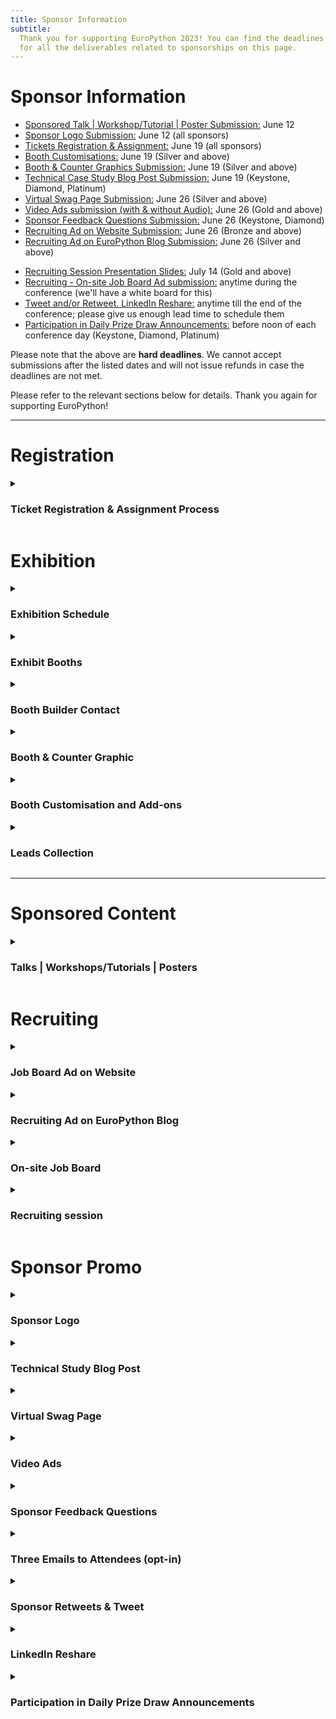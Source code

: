 ```yaml
---
title: Sponsor Information
subtitle:
  Thank you for supporting EuroPython 2023! You can find the deadlines and specs
  for all the deliverables related to sponsorships on this page.
---
```


<!-- # Deadlines -->
# Sponsor Information

- [Sponsored Talk | Workshop/Tutorial | Poster Submission:](#sponsored-content)
  June 12
- [Sponsor Logo Submission:](#sponsor-logo) June 12 (all sponsors)
- [Tickets Registration & Assignment:](#registration) June 19 (all sponsors)
- [Booth Customisations:](#booth-customisations) June 19 (Silver and above)
- [Booth & Counter Graphics Submission:](#booth-images) June 19 (Silver and above)
- [Technical Case Study Blog Post Submission:](#sponsor-blog-post) June 19
  (Keystone, Diamond, Platinum)
- [Virtual Swag Page Submission:](#virtual-swag-page) June 26 (Silver and above)
- [Video Ads submission (with & without Audio):](#video-ads) June 26 (Gold and above)
- [Sponsor Feedback Questions Submission:](#sponsor-feedback-questions) June 26 (Keystone, Diamond)
- [Recruiting Ad on Website Submission:](#job-board-on-website) June 26 (Bronze and above)
- [Recruiting Ad on EuroPython Blog Submission:](#recruiting-blog) June 26 (Silver and above)
<!-- - [Parcel Services](#parcel) Deadline for ordering: TBD; Deadline for
  receiving parcel to the warehouse: TBD -->

- [Recruiting Session Presentation Slides:](#recruiting-session) July 14 (Gold and above)
- [Recruiting - On-site Job Board Ad submission:](#on-site-job-board) anytime
  during the conference (we'll have a white board for this)
- [Tweet and/or Retweet. LinkedIn Reshare:](#sponsor-tweet) anytime till the
  end of the conference; please give us enough lead time to schedule them
- [Participation in Daily Prize Draw Announcements:](#prize-draw) before noon of
  each conference day (Keystone, Diamond, Platinum)

Please note that the above are **hard deadlines**. We cannot accept submissions
after the listed dates and will not issue refunds in case the deadlines are not
met.

Please refer to the relevant sections below for details. Thank you again for supporting EuroPython!

---

# Registration

<details>
  <summary><h3>Ticket Registration & Assignment Process</h3></summary>

- **Purchase all the complimentary / discounted tickets in bulk** by using the
  voucher links sent to you. They will be sent out to the sponsor
  representative. Please follow the direct email instructions and purchase all
  of the tickets you are entitled to.

- **Assign the tickets** to every team member that you have chosen to attend the
  conference. You can assign them by changing your order details after you make
  the order. Click the order URL in your order confirmation email from
  [support@pretix.eu](mailto:support@pretix.eu) with the Subject: **Your
  order**: **_XXXX_** and amend accordingly.

**Deadline** for registering and assigning the tickets: **2023-06-19**

</details>


# Exhibition


<details>
  <summary><h3>Exhibition Schedule</h3></summary>

**Exhibit Days**: during the three main conference days: **Wednesday to Friday,
19-21 July 2023**

**Exhibit Hours**: 9:00-17:30

All booths should be staffed at least during the official breaks. It is highly
recommended that they will be staffed throughout the opening hours, especially
the more prominent ones, such as Keystone, Diamond and Platinum.
</details>

<details>
  <summary><h3>Exhibit Booths</h3></summary>

  Sponsors of Silver and above will all be assigned a booth, ranging from 6-56 sqm depending on the package.

**Please refer to the
[EuroPython 2023 - Exhibit Booths](https://drive.google.com/file/d/17A45zHpjwrvZxKkf8-e9yUsHSqV1p74E/view?usp=sharing)
for mockups and what is included in your booth, as part of your sponsorship
package.**
</details>

<!-- <details>
  <summary><h3>Booth Build and Teardown</h3></summary>

- Build Time:   FIXME: Tuesday 8:00-16:00; sponsors can enter between 16:00-18:00
- Teardown Time: Friday 17:30; nobody allowed after the teardown starts.

</details> -->

<details>
  <summary><h3>Booth Builder Contact</h3></summary>

  We have contracted [Exposale](https://www.exposale.eu/) to set up and manage the booths. You can reach out to [Linda Škarková](mailto:linda.skarkova@exposale.cz) with your booth related questions

</details>

<details>
  <summary><h3 id="booth-images">Booth & Counter Graphic</h3></summary>

**Booth back wall graphic**: All booths include a wall graphic that covers the
entire back wall of your booth. **It is highly recommended that you submit a
company specific custom graphic for your booth. The pricing is already included
in your package.**

<!-- _Note: FIXME: these wall banners with your graphic can be taken down afterwards for
future reuse._ -->

**Counter graphic**: All booths include one counter of size 1000 mm l. x 500mm w.  1000mm h. **It is highly recommended that you
submit a company specific custom graphic for the counter.**

Should you choose not to submit your own graphic, a default EuroPython Society
one will be provided.

<h4>Graphic Submission Guide</h4>

Graphics should be submitted directly to Exposale, as specified below.

<h5>Booth Graphic Sizes:</h5>

- **Gold & Silver Booth Graphics**: 3000 mm w. x 2500 mm h. + 10 mm bleeds

- **Platinum Booth Graphics**: 4000 mm w. x 2500 mm h. + 10 mm bleeds

- **Diamond Booth Graphics**: 6000 mm w. x 2500 mm h. + 10 mm bleeds

- **Keystone Booth Graphics**: please ask

<h5>Info Counter Graphic Size:</h5>
- 950 mm w. x 960 mm h. + 10 mm bleeds

<h5>Graphics Specifications:</h5>

- **Accepted file type**: standard print PDF; vector images are strongly preferred.

- **Size**: all print files ideally 1:1.  If possible, please keep the individual file size smaller than 100MB.

- **File name**: name the print files to be well identifiable.

- **Fonts**: all fonts need to be converted into curves.

- **Resolution**: if sending bitmap images (though vector are strongly preferred), ideal bitmap resolution is 100-150 DPI in final size.

- **Bleeds**: bleeds are always useful, especially with correct cropmarks.

- **Colour Space**: use/send CMYK colour space only.

<h5>Graphics Submission</h5>

**Deadline** for submitting Booth & Counter Graphics: **2023-06-19**

**Submission Channel**: Please upload the files to [WeTransfer](https://wetransfer.com/) and share it with Linda Škarková from Exposale: linda.skarkova@exposale.cz


</details>

<details>
  <summary><h3 id="booth-customisations">Booth Customisation and Add-ons</h3></summary>

On top of [what is already included](https://drive.google.com/file/d/17A45zHpjwrvZxKkf8-e9yUsHSqV1p74E/view?usp=sharing) in your booth as part of the package, you can order add-ons, such as TV sets and furniture for your booth.

**Deadline** for ordering booth customisation and add-ons: **2023-06-19. A 25%
surcharge will apply afterwards.**

**Submission Channel**: For all add-on orders, please fill in the
[EuroPython 2023- Booth Order Forms](https://drive.google.com/file/d/1aBhs579EhtqFsP8GVwDu5cgFL5NqXKSJ/view?usp=sharing) and send it directly to Linda Škarková at Exposale: linda.skarkova@exposale.cz

</details>

<!-- <details>
<summary><h3 id="parcel">Parcel Delivery & Gifts</h3></summary>

We aim to actively reduce the carbon footprint of the EuroPython conference
series. Throughout the planning of the much anticipated EuroPython Dublin, we
are mindful of sustainability. We made the distribution of physical gifts
optional. Instead of staffing bags with your gifts, we give you the freedom to
distribute them at your booth. We strongly encourage you to distribute gifts
made of environmentally friendly materials, to focus on quality rather than
quantity to reduce waste.

Shipping and customs for your goods are handled by
[DB Schenker](https://www.dbschenker.com/cz-en).

**Contacts**:


- TBD - TBD@TBD), +TBD (mobile)

Here are shipping information provided by DB Schenker:

- [Shipping Guidelines](TBD).
  **Important: Please provide DB Schenker your Company name, point of contact name
  and email.** Contact DB Schenker for Details.

- [Freight Order link](TBD).
- [Delivery address and Shipping Label](TBD).

**Deadlines:**

- Deadline for orders: 2023-TBD
- Deadline for receiving to the warehouse: 2023-TBD

If you have any last-minute orders, please contact DB Schenker and keep them in
the loop.

</details> -->

<details>
  <summary><h3>Leads Collection</h3></summary>

We don't offer any specific feature for lead collection. You are welcome to talk
to attendees and ask for their information and consent to be contacted. You can
ask for our attendees’ permission to have the QR code of their badge scanned.
These QR codes contain vCard 3.0 records with their name, affiliation and email
addresses. QR code scanners will not be provided but you are free to bring your
own or use any app of your choice to save these contact records. You can also
use the leads for prize draws, games, party invites or other attendee
interaction ideas.

Friendly reminder: the data collection process is subject to
[GDPR](https://gdpr.eu/what-is-gdpr/). And our
[Code of Conduct](https://www.europython-society.org/coc/) should be adhered to
at all times.

</details>

---

# Sponsored Content

<details>
  <summary><h3>Talks | Workshops/Tutorials | Posters</h3></summary>

As part of your sponsorship package, it might include a sponsored talk,
workshop/tutorial or poster session. You can find the details for each:

- <b>Sponsored Talk</b>: a 30 min slot as part of the official conference
  schedule during the Conference Days (19-21 July, 2023)
- <b>Sponsored Workshop/Tutorial</b>: a 180 min slot as part of the official
  conference schedule during the Workshop/Tutorial Days (17-18 July, 2023)
- <b>Sponsored Poster</b>: the poster will be displayed on the poster wall
  during the Conference Days (19-21 July, 2023). A dedicated presentation slot will be allocated to
  the presenter for targeted interactions.

You can check out previous years’ lineup for inspiration:
[2022 Programme](https://ep2022.europython.eu/schedule/),
[2021 Programme](https://ep2021.europython.eu/schedule/),


**Deadline** for informing us of the presenter, presentation title & abstract or
poster PDF: **2023-06-19**

**Submission Channel**: [sponsoring@europython.eu](sponsoring@europython.eu)

</details>

# Recruiting

<details>
  <summary><h3 id="job-board-on-website">Job Board Ad on Website</h3></summary>

All sponsors with sponsorship levels Bronze and above are eligible for posting a
job ad on our [Job-board page](https://ep2023.europython.eu/job-board/) . If you
are interested in submitting an ad, please send the job ad to
[EuroPython 2023 Sponsor Assets Submission Form](https://forms.gle/9DPV2oyE5VY2hY3u6).
We will then place it on the website after review.

We will post a maximum of **three** job ads per sponsor. Please include a short
company introduction, the job title, a short job description and a contact
address. For an example of how this looks like, please check out the
[2022 Job Board](https://ep2022.europython.eu/jobs-board).

**Deadline** for sending in the text for Job Board Ad on Website:
**2023-06-26**.

**Submission Channel**: [EuroPython 2023 Sponsor Assets Submission Form](https://forms.gle/9DPV2oyE5VY2hY3u6)

</details>

<details>
  <summary><h3 id="recruiting-blog">Recruiting Ad on EuroPython Blog</h3></summary>

For all sponsors with sponsorship levels silver and above, you are given the opportunity to hightlight one of your job ads on our EuroPython blog. You can choose the one you have submitted for the job board on the website or submit a separate one.

**Deadline** for or sending in the text for the Recruiting Ad on EuroPython Blog:
**2023-06-26**

**Submission Channel**:
[EuroPython 2023 Sponsor Assets Submission Form](https://forms.gle/9DPV2oyE5VY2hY3u6)

</details>

<details>
<summary><h3 id="on-site-job-board">On-site Job Board</h3></summary>

For your recruiting ad on the job-board in the venue, you can bring along a printed
ad and pin it on the whiteboard yourself.

</details>

<details>
  <summary><h3 id="recruiting-session">Recruiting session</h3></summary>

The 45 min recruiting session will take place during one of the Conference Days
(17-19 July). The exact details will be confirmed at a later date along with the
conference schedule.

The recruiting session will give each sponsor a chance to give a 3 minute pitch,
presenting their company and their job offers. Attendees can then go to your
booth to have direct follow-up chats with you. Please remember to specify the
location of your booth so that attendees can find and talk to you.

Please register your interest by sending an email with the subject "**EuroPython
2023 Sponsor Recruiting session**: **_your company name_**" to
[sponsoring@europython.eu](sponsoring@europython.eu), before the deadline with
the following information:

- Name of your company
- Name and email of the person giving the pitch for your company
- Will you be using slides?
- If you are using slides, please send the file to us as backup in the same
  email, within the same deadline.

You can also check out the
[2022 Recruiting Session](https://www.youtube.com/watch?v=Xebwkv3hHEE) to get an idea how it
looked like in our last in-person conference.

**Deadline** for submitting Recruiting Session Presentation: **2023-07-14**.

**Submission Channel**: [sponsoring@europython.eu](sponsoring@europython.eu)

</details>

# Sponsor Promo

<details>
  <summary><h3 id="sponsor-logo">Sponsor Logo</h3></summary>

Your company's logo will be put together in various promotional materials, both
in digital and print media. You should have already been asked to submit your
logo both in PNG and a vector format (.SVG, .PDF, .AI, etc), when you sign up as a
sponsor.

If you fail to submit your logo at the time of signup or before the specified deadline, your
logo might not be included in some printing materials.

**Deadline** for submitting sponsor logo: **2023-06-12**

**Submission Channel**: when you sign up as a sponsor or email
[sponsoring@europython.eu](sponsoring@europython.eu) later.

</details>
<details>
  <summary><h3 id="sponsor-blog-post">Technical Study Blog Post</h3></summary>

For Platinum, Diamond and Keystone Level sponsors, we will run blog posts
highlighting the sponsor. The Communications team can help you craft a technical
case study blog post. They will be posted on EuroPython's
[dev.to](https://dev.to/t/europython).

Separately, Diamond and Keystone sponsors get to write one extra technical case
study blog post to be published on our regular
[EuroPython Blog](https://blog.europython.eu/), which also gets tweeted. You may also opt to cross post the same blog across
dev.to and the EuropPython blog.

For each blog post, we will require **at least 3 paragraphs** of text and
ideally a picture we can use (if you don't have a picture, we can use your logo
as well).

The text should be written to highlight technical case study related to Python,
e.g. how you solved a problem or improved performance with Python. It should
address a technically oriented audience.

You can check out the
[2020 Keystone Sponsor blog post](https://blog.europython.eu/europython-2020-introducing-our-keystone-sponsor/)
to get an idea.

Some good technical case Study examples:

- [A closer look at the research to help AI see more skin tones](https://blog.google/technology/research/ai-monk-scale-skin-tone-story/)
- [Bloomberg publishes Memray](https://www.bloomberg.com/company/stories/bloomberg-memray-open-source-profiler-python-code/)
- [Accelerated Inference with Optimum and Transformers Pipelines](https://huggingface.co/blog/optimum-inference)

Feel free to tie in any talk/special event you are organising at our conference
at the end. After you've sent in the draft, we will forward it to our
Communications Team for editing.

**Deadline** for sending the Blog Post text and picture: **2023-06-19**

**Submission Channel**:
[sponsoring@europython.eu](sponsoring@europython.eu)

</details>

<details>
  <summary><h3 id="virtual-swag-page">Virtual Swag Page</h3></summary>

Sponsors of Silver and above can be featured on our Virtual Swag Page of the
website. We will list the page on our website as a swag page. If you have
prepared any coupon codes, digital gifts, we can distribute them for you via the
page. What you are eligible to submit depends on your sponsorship level:

- **Silver & Gold**: Submit a PDF brochure featuring your company or any
  promotions/gifts + a URL that features your promotional campaign. Link is clickable from your company logo. If you do not have a URL campaign, we will link your company URL.
- **Keystone & Diamond & Platinum**: Submit a sponsor blurb (up to 100 words) + everything
  included in the Silver & Gold level.

**Note**: In order to avoid any file uploading issue, please upload the PDF
brochure to your preferred file hosting service (Dropbox, Google Drive,
OneDrive, WeTransfer, etc) and only submit the link to the above form.

**Deadline** for sending in all the materials featured in the Virtual Swag Page:
**2023-06-26**

**Submission Channel**:
[EuroPython 2023 Sponsor Assets Submission Form](https://forms.gle/9DPV2oyE5VY2hY3u6)

</details>

<details>
  <summary><h3 id="video-ads">Video Ads</h3></summary>

These are the two type of video ads we request from you:

- **Video ads on digital signage**: no audio, up to 30 seconds each - these will
  be cut into one big video to be played in various locations at the venue.

- **Video ads on streaming channels**: with audio, up to 30 seconds each - these
  will be played during breaks for the audience joining remotely.

**File specification**: in MP4 format of 720p or 1080p resolution.

**Copyright Note**: should you choose to use any music for your videos, please ensure legal rights. We recommend using music with creative commons licence to avoid any copyright disputes or causing copyright strikes for our YouTube channel.

You can submit different ads files to be played in these slots. Or
alternatively, the same file will be played multiple times.

How many video ads you wish to submit is entirely up to you. We recommend
between 2 to 10 video ad files. The higher the sponsorship level, the more ad
share you will get. Please note, in order not to run into any attachment max
size issue, please upload everything you need to send us to a file hosting
service (e.g. Dropbox, Google Drive, WeTransfer, OneDrive, etc) and only send us
the download link.

**Deadline** for sending in the links to all the Video Ads: **2023-06-26**

**Submission Channel**:
[EuroPython 2023 Sponsor Assets Submission Form](https://forms.gle/9DPV2oyE5VY2hY3u6)

</details>

<details>
  <summary><h3 id="sponsor-feedback-questions">Sponsor Feedback Questions</h3></summary>

Keystone and Diamond level sponsors may request adding up to 3 questions to our
feedback form which we will send to attendees near the end of the conference.

This is a great way to get an idea of how well the sponsorship worked out.

Please submit 1-3 questions, which could be multiple choice, free text or rating
questions (1 to 5). The form will be left open for around 1-2 months after the
conference. We will send them to you afterwards.

**Deadline** for submitting the Sponsor Feedback Questions: **2023-06-26**

**Submission Channel**:
[EuroPython 2023 Sponsor Assets Submission Form](https://forms.gle/9DPV2oyE5VY2hY3u6)

</details>

<details>
  <summary><h3>Three Emails to Attendees (opt-in)</h3></summary>

Keystone sponsor is eligible to draft three emails of your choice and have the
organisers send them on your behalf to attendees who have opted to receive
sponsor emails. You can take the opportunity to tie in with the blog post and
recruiting emails/posts, introduce a particular activity or highlight of your
company, or point attendees to something really technical and geeky about your
company. It is entirely up to you how many emails, if any, you wish us to send
and which angle you wish to take in each.

**Deadline** for submitting the draft of the three emails: Any time before or
during the conference days.

**Submission Channel**:
[sponsoring@europython.eu](sponsoring@europython.eu)

</details>

<details>
  <summary><h3 id="sponsor-tweet">Sponsor Retweets & Tweet</h3></summary>

All sponsors of Bronze and above can get a single retweet of one of your tweets
to the followers of our
[@europython](https://twitter.com/europython) Twitter
account. Please note that we normally do not retweet from companies, so signing
up as a EuroPython sponsor is a good way to get a retweet.

Sponsor of Keystone, Diamond, Platinum additionally get to suggest a single
tweet, which we'll send to the followers of our
[@europython](https://twitter.com/europython) Twitter
account.

- **For the retweet**, please email
  [sponsoring@europython.eu](sponsoring@europython.eu) with the
  subject "**EuroPython 2023 Retweet**: **_your company name_**"during or before
  the conference mentioning the URL of the tweet. We will then schedule it for a
  retweet.
- **For the tweet**, please email
  [sponsoring@europython.eu](sponsoring@europython.eu) with the
  subject "**EuroPython 2023 Tweet**: **_your company name_**" during or before
  the conference mentioning the tweet text. We will then review it and schedule
  it after approval.

**Deadline** for submitting retweet URL and the tweet text: Any time before or
during the conference days.

**Submission Channel**:
[sponsoring@europython.eu](sponsoring@europython.eu)

</details>

<details>
  <summary><h3>LinkedIn Reshare</h3></summary>

Sponsor of Keystone, Diamond and Platinum get a single reshare of one of your
posts to the subscriber of EuroPython’s LinkedIn group. We normally do not
reshare from companies, so signing up as a EuroPython sponsor is a good way to
get the exposure.

In order to get the reshare scheduled, please email
[sponsoring@europython.eu](sponsoring@europython.eu) with the subject
"**EuroPython 2023 LinkedIn Reshare**: **_your company name_**" during or before
the conference mentioning the URL of the reshare. We will then schedule it for a
retweet.

**Deadline** for submitting Linkedin Reshare URL: Any time before or during the
conference days.

**Submission Channel**:
[sponsoring@europython.eu](sponsoring@europython.eu)

</details>

<details>
  <summary><h3 id="prize-draw">Participation in Daily Prize Draw Announcements</h3></summary>

For Platinum, Diamond and Keystone Level sponsors, you are eligible to
participate in daily prize draw. Simply email the details before noon of the day
of the prize draw so an organiser can announce it at the end of the day.

**Deadline** for submitting daily prize draw details: **before noon of the prize
draw day**

**Submission Channel**: email
[sponsoring@europython.eu](sponsoring@europython.eu).

</details>
